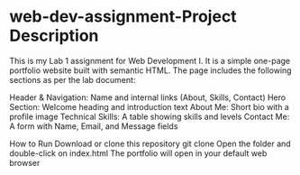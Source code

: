 # web-dev-assignment-Project Description
This is my Lab 1 assignment for Web Development I.
It is a simple one-page portfolio website built with semantic HTML.
The page includes the following sections as per the lab document:

Header & Navigation: Name and internal links (About, Skills, Contact)
Hero Section: Welcome heading and introduction text
About Me: Short bio with a profile image
Technical Skills: A table showing skills and levels
Contact Me: A form with Name, Email, and Message fields

How to Run
Download or clone this repository
git clone 
Open the folder and double-click on index.html The portfolio will open in your default web browser
